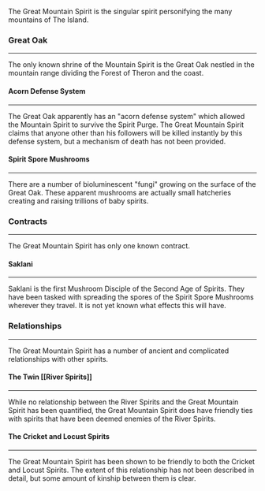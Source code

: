 The Great Mountain Spirit is the singular spirit personifying the many mountains of The Island.

### Great Oak
---
The only known shrine of the Mountain Spirit is the Great Oak nestled in the mountain range dividing the Forest of Theron and the coast.

#### Acorn Defense System
---
The Great Oak apparently has an "acorn defense system" which allowed the Mountain Spirit to survive the Spirit Purge. The Great Mountain Spirit claims that anyone other than his followers will be killed instantly by this defense system, but a mechanism of death has not been provided.

#### Spirit Spore Mushrooms
---
There are a number of bioluminescent "fungi" growing on the surface of the Great Oak. These apparent mushrooms are actually small hatcheries creating and raising trillions of baby spirits.

### Contracts
---
The Great Mountain Spirit has only one known contract.
#### Saklani
---
Saklani is the first Mushroom Disciple of the Second Age of Spirits. They have been tasked with spreading the spores of the Spirit Spore Mushrooms wherever they travel. It is not yet known what effects this will have.

### Relationships
---
The Great Mountain Spirit has a number of ancient and complicated relationships with other spirits.

#### The Twin [[River Spirits]]
---
While no relationship between the River Spirits and the Great Mountain Spirit has been quantified, the Great Mountain Spirit does have friendly ties with spirits that have been deemed enemies of the River Spirits.

#### The Cricket and Locust Spirits
---
The Great Mountain Spirit has been shown to be friendly to both the Cricket and Locust Spirits. The extent of this relationship has not been described in detail, but some amount of kinship between them is clear.